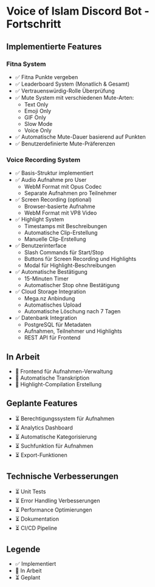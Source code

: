 # Voice of Islam Discord Bot - Fortschritt

## Implementierte Features

### Fitna System
- ✅ Fitna Punkte vergeben
- ✅ Leaderboard System (Monatlich & Gesamt)
- ✅ Vertrauenswürdig-Rolle Überprüfung
- ✅ Mute System mit verschiedenen Mute-Arten:
  - Text Only
  - Emoji Only
  - GIF Only
  - Slow Mode
  - Voice Only
- ✅ Automatische Mute-Dauer basierend auf Punkten
- ✅ Benutzerdefinierte Mute-Präferenzen

### Voice Recording System
- ✅ Basis-Struktur implementiert
- ✅ Audio Aufnahme pro User
  - WebM Format mit Opus Codec
  - Separate Aufnahmen pro Teilnehmer
- ✅ Screen Recording (optional)
  - Browser-basierte Aufnahme
  - WebM Format mit VP8 Video
- ✅ Highlight System
  - Timestamps mit Beschreibungen
  - Automatische Clip-Erstellung
  - Manuelle Clip-Erstellung
- ✅ Benutzerinterface
  - Slash Commands für Start/Stop
  - Buttons für Screen Recording und Highlights
  - Modal für Highlight-Beschreibungen
- ✅ Automatische Bestätigung
  - 15-Minuten Timer
  - Automatischer Stop ohne Bestätigung
- ✅ Cloud Storage Integration
  - Mega.nz Anbindung
  - Automatisches Upload
  - Automatische Löschung nach 7 Tagen
- ✅ Datenbank Integration
  - PostgreSQL für Metadaten
  - Aufnahmen, Teilnehmer und Highlights
  - REST API für Frontend

## In Arbeit
- 🔄 Frontend für Aufnahmen-Verwaltung
- 🔄 Automatische Transkription
- 🔄 Highlight-Compilation Erstellung

## Geplante Features
- ⏳ Berechtigungssystem für Aufnahmen
- ⏳ Analytics Dashboard
- ⏳ Automatische Kategorisierung
- ⏳ Suchfunktion für Aufnahmen
- ⏳ Export-Funktionen

## Technische Verbesserungen
- ⏳ Unit Tests
- ⏳ Error Handling Verbesserungen
- ⏳ Performance Optimierungen
- ⏳ Dokumentation
- ⏳ CI/CD Pipeline

## Legende
- ✅ Implementiert
- 🔄 In Arbeit
- ⏳ Geplant
